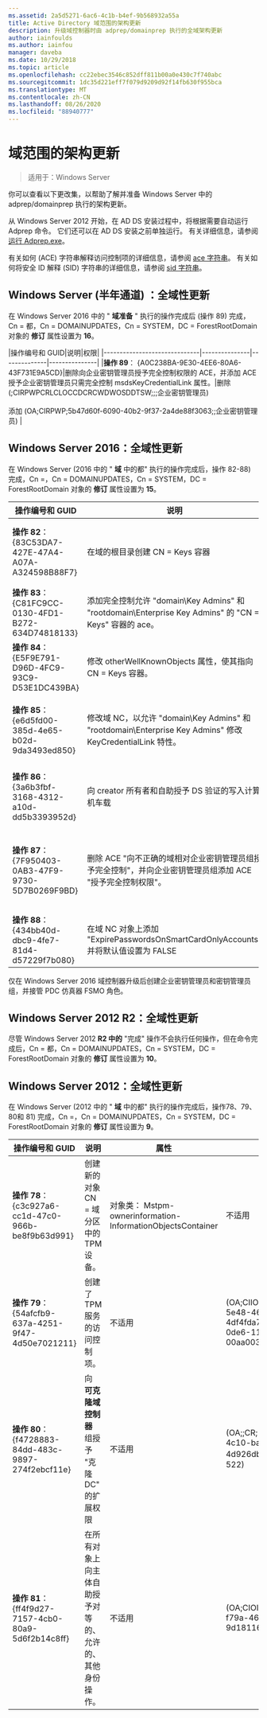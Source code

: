 ```yaml
---
ms.assetid: 2a5d5271-6ac6-4c1b-b4ef-9b568932a55a
title: Active Directory 域范围的架构更新
description: 升级域控制器时由 adprep/domainprep 执行的全域架构更新
author: iainfoulds
ms.author: iainfou
manager: daveba
ms.date: 10/29/2018
ms.topic: article
ms.openlocfilehash: cc22ebec3546c852dff811b00a0e430c7f740abc
ms.sourcegitcommit: 1dc35d221eff7f079d9209d92f14fb630f955bca
ms.translationtype: MT
ms.contentlocale: zh-CN
ms.lasthandoff: 08/26/2020
ms.locfileid: "88940777"
---
```

# <a name="domain-wide-schema-updates"></a>域范围的架构更新

>适用于：Windows Server

你可以查看以下更改集，以帮助了解并准备 Windows Server 中的 adprep/domainprep 执行的架构更新。

从 Windows Server 2012 开始，在 AD DS 安装过程中，将根据需要自动运行 Adprep 命令。 它们还可以在 AD DS 安装之前单独运行。 有关详细信息，请参阅[运行 Adprep.exe](/previous-versions/windows/it-pro/windows-server-2008-R2-and-2008/dd464018(v=ws.10))。

有关如何 (ACE) 字符串解释访问控制项的详细信息，请参阅 [ace 字符串](/windows/win32/secauthz/ace-strings)。 有关如何将安全 ID 解释 (SID) 字符串的详细信息，请参阅 [sid 字符串](/windows/win32/secauthz/sid-strings)。

## <a name="windows-server-semi-annual-channel-domain-wide-updates"></a>Windows Server (半年通道) ：全域性更新

在 Windows Server 2016 中的 " **域准备** " 执行的操作完成后 (操作 89) 完成，Cn = 都，Cn = DOMAINUPDATES，Cn = SYSTEM，DC = ForestRootDomain 对象的 **修订** 属性设置为 **16**。

|操作编号和 GUID|说明|权限|
|------------------------------|---------------|--------------|---------------|
|**操作 89**： {A0C238BA-9E30-4EE6-80A6-43F731E9A5CD}|删除向企业密钥管理员授予完全控制权限的 ACE，并添加 ACE 授予企业密钥管理员只需完全控制 msdsKeyCredentialLink 属性。|删除 (;CIRPWPCRLCLOCCDCRCWDWOSDDTSW;;;企业密钥管理员)  <br /> <br />添加 (OA;CIRPWP;5b47d60f-6090-40b2-9f37-2a4de88f3063;;企业密钥管理员) |

## <a name="windows-server-2016-domain-wide-updates"></a>Windows Server 2016：全域性更新

在 Windows Server (2016 中的 " **域** 中的都" 执行的操作完成后，操作 82-88) 完成，Cn =，Cn = DOMAINUPDATES，Cn = SYSTEM，DC = ForestRootDomain 对象的 **修订** 属性设置为 **15**。

|操作编号和 GUID|说明|属性|权限|
|------------------------------|---------------|--------------|---------------|
|**操作 82**： {83C53DA7-427E-47A4-A07A-A324598B88F7}|在域的根目录创建 CN = Keys 容器|-objectClass：容器<br />-description：密钥凭据对象的默认容器<br />-ShowInAdvancedViewOnly： TRUE| (;CIRPWPCRLCLOCCDCRCWDWOSDDTSW;;;EA) <br /> (;CIRPWPCRLCLOCCDCRCWDWOSDDTSW;;;D一个) <br /> (;CIRPWPCRLCLOCCDCRCWDWOSDDTSW;;;SY) <br /> (;CIRPWPCRLCLOCCDCRCWDWOSDDTSW;;;DD) <br /> (;CIRPWPCRLCLOCCDCRCWDWOSDDTSW;;;ED) |
|**操作 83**： {C81FC9CC-0130-4FD1-B272-634D74818133}|添加完全控制允许 "domain\Key Admins" 和 "rootdomain\Enterprise Key Admins" 的 "CN = Keys" 容器的 ace。|不适用| (;CIRPWPCRLCLOCCDCRCWDWOSDDTSW;;;密钥管理员) <br /> (;CIRPWPCRLCLOCCDCRCWDWOSDDTSW;;;企业密钥管理员) |
|**操作 84**： {E5F9E791-D96D-4FC9-93C9-D53E1DC439BA}|修改 otherWellKnownObjects 属性，使其指向 CN = Keys 容器。|-otherWellKnownObjects： B:32：683A24E2E8164BD3AF86AC3C2CF3F981： CN = Keys，% ws|不适用|
|**操作 85**： {e6d5fd00-385d-4e65-b02d-9da3493ed850}|修改域 NC，以允许 "domain\Key Admins" 和 "rootdomain\Enterprise Key Admins" 修改 KeyCredentialLink 特性。 |不适用| (OA;CIRPWP;5b47d60f-6090-40b2-9f37-2a4de88f3063;;密钥管理员) <br /> (OA;CIRPWP;5b47d60f-6090-40b2-9f37-2a4de88f3063;;根域中的企业密钥管理员，但在非根域中，产生了一个具有不可解析-527 SID 的虚假域相对 ACE) |
|**操作 86**： {3a6b3fbf-3168-4312-a10d-dd5b3393952d}|向 creator 所有者和自助授予 DS 验证的写入计算机车载|不适用| (OA;CIIO; SW; 9b026da6-0d3c-465c-8bee-5199d7165cba; bf967a86-0de6-11d0-a285-00aa003049e2; PS) <br /> (OA;CIIO; SW; 9b026da6-0d3c-465c-8bee-5199d7165cba; bf967a86-0de6-11d0-a285-00aa003049e2; CO) |
|**操作 87**： {7F950403-0AB3-47F9-9730-5D7B0269F9BD}|删除 ACE "向不正确的域相对企业密钥管理员组授予完全控制"，并向企业密钥管理员组添加 ACE "授予完全控制权限"。 |不适用|删除 (;CIRPWPCRLCLOCCDCRCWDWOSDDTSW;;;企业密钥管理员) <br /> <br />添加 (;CIRPWPCRLCLOCCDCRCWDWOSDDTSW;;;企业密钥管理员) |
|**操作 88**： {434bb40d-dbc9-4fe7-81d4-d57229f7b080}|在域 NC 对象上添加 "ExpirePasswordsOnSmartCardOnlyAccounts" 并将默认值设置为 FALSE|不适用|不适用|

仅在 Windows Server 2016 域控制器升级后创建企业密钥管理员和密钥管理员组，并接管 PDC 仿真器 FSMO 角色。

## <a name="windows-server-2012-r2-domain-wide-updates"></a>Windows Server 2012 R2：全域性更新

尽管 Windows Server 2012 **R2 中的** "完成" 操作不会执行任何操作，但在命令完成后，Cn = 都，Cn = DOMAINUPDATES，Cn = SYSTEM，DC = ForestRootDomain 对象的 **修订** 属性设置为 **10**。

## <a name="windows-server-2012-domain-wide-updates"></a>Windows Server 2012：全域性更新

在 Windows Server (2012 中的 " **域** 中的都" 执行的操作完成后，操作78、79、80和 81) 完成，Cn =，Cn = DOMAINUPDATES，Cn = SYSTEM，DC = ForestRootDomain 对象的 **修订** 属性设置为 **9**。

|操作编号和 GUID|说明|属性|权限|
|------------------------------|---------------|--------------|---------------|
|**操作 78**： {c3c927a6-cc1d-47c0-966b-be8f9b63d991}|创建新的对象 CN = 域分区中的 TPM 设备。|对象类： Mstpm-ownerinformation-InformationObjectsContainer|不适用|
|**操作 79**： {54afcfb9-637a-4251-9f47-4d50e7021211}|创建了 TPM 服务的访问控制项。|不适用| (OA;CIIO;WP; ea1b7b93-5e48-46d5-bc6c-4df4fda78a35; bf967a86-0de6-11d0-a285-00aa003049e2; PS) |
|**操作 80**： {f4728883-84dd-483c-9897-274f2ebcf11e}|向 **可克隆域控制器** 组授予 "克隆 DC" 的扩展权限|不适用| (OA;;CR; 3e0f7e18-2c7a-4c10-ba82-4d926db99a3e;;*域 SID*-522) |
|**操作 81**： {ff4f9d27-7157-4cb0-80a9-5d6f2b14c8ff}|在所有对象上向主体自助授予对等的、允许的、其他身份操作。|不适用| (OA;CIOI;RPWP;3f78c3e5-f79a-46bd-a0b8-9d18116ddc79;;PS) |
